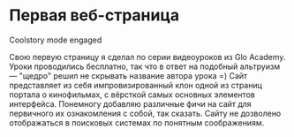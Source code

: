 # Первая веб-страница

<p>Сoolstory mode engaged</p>
Свою первую страницу я сделал по серии видеоуроков из Glo Academy. Уроки проводились бесплатно, так что в ответ на подобный альтруизм  — "щедро" решил не скрывать название автора урока =) 
Сайт представляет из себя импровизированный клон одной из страниц портала о кинофильмах, с вёрсткой самых основных элементов интерфейса.
Понемногу добавляю различные фичи на сайт для первичного их ознакомления с собой, так сказать.
Сайту не дозволено отображаться в поисковых системах по понятным соображениям.
